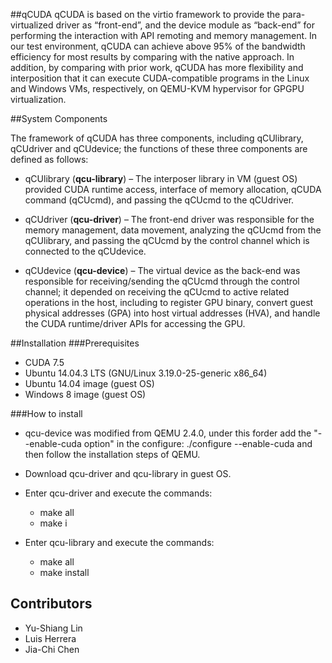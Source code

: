 ##qCUDA
qCUDA is based on the virtio framework to provide the para-virtualized driver as “front-end”, 
and the device module as “back-end” for performing the interaction with API remoting and memory management. 
In our test environment, qCUDA can achieve above 95% of the bandwidth efficiency for most results by comparing
with the native approach. In addition, by comparing with prior work, qCUDA has more flexibility and interposition 
that it can execute CUDA-compatible programs in the Linux and Windows VMs, respectively, on QEMU-KVM hypervisor 
for GPGPU virtualization.

##System Components

The framework of qCUDA has three components, including qCUlibrary, qCUdriver and qCUdevice; the functions of 
these three components are defined as follows:

* qCUlibrary (<b>qcu-library</b>) – The interposer library in VM (guest OS) provided CUDA runtime access, 
interface of memory allocation, qCUDA command (qCUcmd), and passing the qCUcmd to the qCUdriver.

* qCUdriver (<b>qcu-driver</b>) – The front-end driver was responsible for the memory management, data movement, analyzing 
the qCUcmd from the qCUlibrary, and passing the qCUcmd by the control channel which is connected to the qCUdevice.

* qCUdevice (<b>qcu-device</b>) – The virtual device as the back-end was responsible for receiving/sending the qCUcmd through the control channel;
it depended on receiving the qCUcmd to active related operations in the host, including to register GPU binary, 
convert guest physical addresses (GPA) into host virtual addresses (HVA), and handle the CUDA runtime/driver APIs for 
accessing the GPU.

##Installation
###Prerequisites
* CUDA 7.5
* Ubuntu 14.04.3 LTS (GNU/Linux 3.19.0-25-generic x86_64)
* Ubuntu 14.04 image (guest OS)
* Windows 8 image (guest OS)

###How to install
* qcu-device was modified from QEMU 2.4.0, under this forder add the "--enable-cuda option" in the configure: 
./configure --enable-cuda and then follow the installation steps of QEMU.

* Download qcu-driver and qcu-library in guest OS.
* Enter qcu-driver and execute the commands:
    * make all
    * make i
* Enter qcu-library and execute the commands:
    * make all
    * make install

## Contributors
* Yu-Shiang Lin
* Luis Herrera
* Jia-Chi Chen